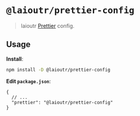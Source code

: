 # `@laioutr/prettier-config`

> laioutr [Prettier](https://prettier.io) config.

## Usage

**Install**:

```bash
npm install -D @laioutr/prettier-config
```

**Edit `package.json`**:

```jsonc
{
  // ...
  "prettier": "@laioutr/prettier-config"
}
```
